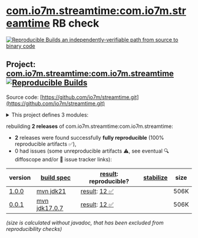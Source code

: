 [com.io7m.streamtime:com.io7m.streamtime](https://central.sonatype.com/artifact/com.io7m.streamtime/com.io7m.streamtime/versions) RB check
=======

[![Reproducible Builds](https://reproducible-builds.org/images/logos/rb.svg) an independently-verifiable path from source to binary code](https://reproducible-builds.org/)

## Project: [com.io7m.streamtime:com.io7m.streamtime](https://central.sonatype.com/artifact/com.io7m.streamtime/com.io7m.streamtime/versions) [![Reproducible Builds](https://img.shields.io/endpoint?url=https://raw.githubusercontent.com/jvm-repo-rebuild/reproducible-central/master/content/com/io7m/streamtime/badge.json)](https://github.com/jvm-repo-rebuild/reproducible-central/blob/master/content/com/io7m/streamtime/README.md)

Source code: [https://github.com/io7m/streamtime.git](https://github.com/io7m/streamtime.git)

<details><summary>This project defines 3 modules:</summary>

* [com.io7m.streamtime:com.io7m.streamtime](https://central.sonatype.com/artifact/com.io7m.streamtime/com.io7m.streamtime/overview)
* [com.io7m.streamtime:com.io7m.streamtime.core](https://central.sonatype.com/artifact/com.io7m.streamtime/com.io7m.streamtime.core/overview)
* [com.io7m.streamtime:com.io7m.streamtime.tests](https://central.sonatype.com/artifact/com.io7m.streamtime/com.io7m.streamtime.tests/overview)
</details>

rebuilding **2 releases** of com.io7m.streamtime:com.io7m.streamtime:
- **2** releases were found successfully **fully reproducible** (100% reproducible artifacts :white_check_mark:),
- 0 had issues (some unreproducible artifacts :warning:, see eventual :mag: diffoscope and/or :memo: issue tracker links):

| version | [build spec](/BUILDSPEC.md) | [result](https://reproducible-builds.org/docs/jvm/): reproducible? | [stabilize](https://github.com/google/oss-rebuild/blob/main/cmd/stabilize/README.md) | size |
| -- | --------- | ------ | ------ | -- |
| [1.0.0](https://central.sonatype.com/artifact/com.io7m.streamtime/com.io7m.streamtime/1.0.0/pom) | [mvn jdk21](com.io7m.streamtime-1.0.0.buildspec) | [result](com.io7m.streamtime-1.0.0.buildinfo): [12 :white_check_mark: ](com.io7m.streamtime-1.0.0.buildcompare) | | 506K |
| [0.0.1](https://central.sonatype.com/artifact/com.io7m.streamtime/com.io7m.streamtime/0.0.1/pom) | [mvn jdk17.0.7](com.io7m.streamtime-0.0.1.buildspec) | [result](com.io7m.streamtime-0.0.1.buildinfo): [12 :white_check_mark: ](com.io7m.streamtime-0.0.1.buildcompare) | | 506K |

<i>(size is calculated without javadoc, that has been excluded from reproducibility checks)</i>
